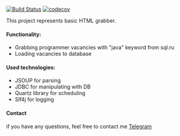 [![Build Status](https://travis-ci.org/ikioresko/job4j_grabber.svg?branch=master)](https://travis-ci.org/ikioresko/job4j_grabber)
[![codecov](https://codecov.io/gh/ikioresko/job4j_grabber/branch/master/graph/badge.svg)](https://codecov.io/gh/ikioresko/job4j_grabber)

This project represents basic HTML grabber.

#### Functionality:
- Grabbing programmer vacancies with "java" keyword from sql.ru
- Loading vacancies to database

#### Used technologies:
- JSOUP for parsing
- JDBC for manipulating with DB
- Quartz library for scheduling 
- Slf4j for logging

#### Contact
if you have any questions, feel free to contact me [Telegram](https://t.me/ikioresko)
